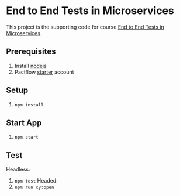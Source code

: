 # End to End Tests in Microservices

This project is the supporting code for course [End to End Tests in Microservices](https://pactman-consulting.thinkific.com/courses/mini-end-to-end-tests-microservices).

## Prerequisites
1. Install [nodejs](https://nodejs.org/en/download/)
1. Pactflow [starter](https://pactflow.io/pricing/) account

## Setup
1. `npm install`

## Start App
1. `npm start`

## Test
Headless:
1. `npm test`
Headed:
1. `npm run cy:open`
